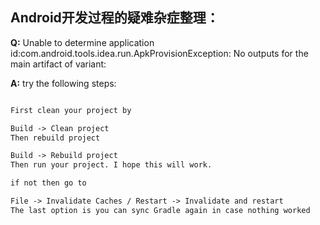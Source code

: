 

## Android开发过程的疑难杂症整理：


**Q:** Unable to determine application id:com.android.tools.idea.run.ApkProvisionException: No outputs for the main artifact of variant:

**A:** try the following steps:

```xml

First clean your project by

Build -> Clean project
Then rebuild project

Build -> Rebuild project
Then run your project. I hope this will work.

if not then go to

File -> Invalidate Caches / Restart -> Invalidate and restart
The last option is you can sync Gradle again in case nothing worked
```





